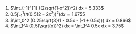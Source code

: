 1. $\int_{-1}^{1} ((2\sqrt{1-x^2})^2) dx = 5.333$
2. $0.5\int_{-1}^{1} (\pi(0.5(2 - 2x^2))^2) dx = 1.6755$
3. $\int_0^2 (0.25\sqrt{3}(1 - 0.5x - (-1 + 0.5x))) dx = 0.866$
4. $\int_1^4 (0.5(\sqrt{x})^2) dx = \int_1^4 0.5x dx = 3.75$